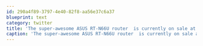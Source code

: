 ```yaml
---
id: 290a4f89-3797-4e40-82f8-aa56e37c6a37
blueprint: text
category: twitter
title: 'The super-awesome ASUS RT-N66U router  is currently on sale at Staples right now ow.ly/jOIGn'
caption: 'The super-awesome ASUS RT-N66U router  is currently on sale at Staples right now <a href="http://ow.ly/jOIGn" title="http://ow.ly/jOIGn" class="link link_untco">ow.ly/jOIGn</a>'
---
```

